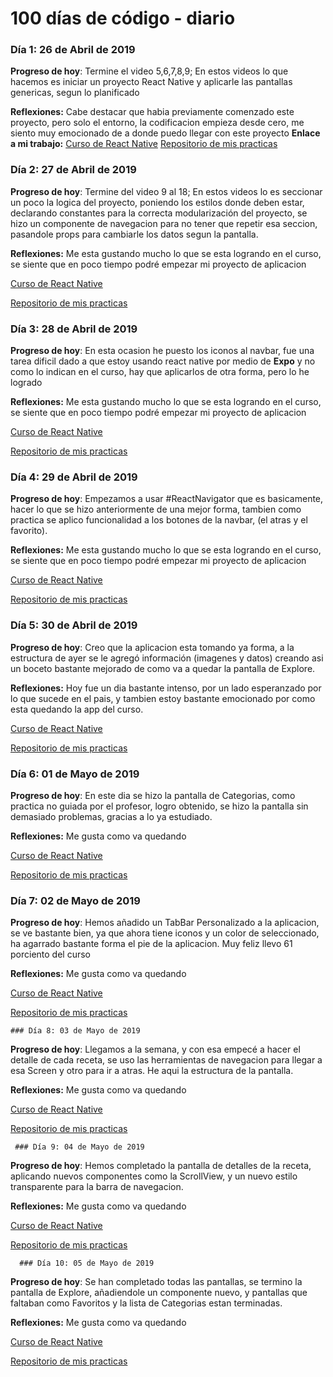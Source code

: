 # 100 días de código - diario

### Día 1: 26 de Abril de 2019

**Progreso de hoy**: Termine el video 5,6,7,8,9; En estos videos lo que hacemos es iniciar un proyecto React Native y aplicarle las pantallas genericas, segun lo planificado

**Reflexiones:** Cabe destacar que habia previamente comenzado este proyecto, pero solo el entorno, la codificacion empieza desde cero, me siento muy emocionado de a donde puedo llegar con este proyecto 
**Enlace a mi trabajo:** 
[Curso de React Native](https://www.udemy.com/curso-completo-de-react-native-y-mobx)
[Repositorio de mis practicas](https://github.com/soydavidarteaga/CursoDeReactNativeUdemy)



### Día 2: 27 de Abril de 2019

**Progreso de hoy**: Termine del video 9 al 18; En estos videos lo es seccionar un poco la logica del proyecto, poniendo los estilos donde deben estar, declarando constantes para la correcta modularización del proyecto, se hizo un componente de navegacion para no tener que repetir esa seccion, pasandole props para cambiarle los datos segun la pantalla.

**Reflexiones:** Me esta gustando mucho lo que se esta logrando en el curso, se siente que en poco tiempo podré empezar mi proyecto de aplicacion 

[Curso de React Native](https://www.udemy.com/curso-completo-de-react-native-y-mobx)

 [Repositorio de mis practicas](https://github.com/soydavidarteaga/CursoDeReactNativeUdemy/commit/b96a66184aa27b9f6c567f8a1ebb765bfb62a720) 

 

 ### Día 3: 28 de Abril de 2019

**Progreso de hoy**: En esta ocasion he puesto los iconos al navbar, fue una tarea dificil dado a que estoy usando react native por medio de **Expo** y no como lo indican en el curso, hay que aplicarlos de otra forma, pero lo he logrado

**Reflexiones:** Me esta gustando mucho lo que se esta logrando en el curso, se siente que en poco tiempo podré empezar mi proyecto de aplicacion 

[Curso de React Native](https://www.udemy.com/curso-completo-de-react-native-y-mobx)

 [Repositorio de mis practicas](https://github.com/soydavidarteaga/CursoDeReactNativeUdemy/commit/f3442007056cab93fac0f64472cf557cdd84e431) 

  ### Día 4: 29 de Abril de 2019

**Progreso de hoy**: Empezamos a usar #ReactNavigator que es basicamente, hacer lo que se hizo anteriormente de una mejor forma, tambien como practica se aplico funcionalidad a los botones de la navbar, (el atras y el favorito).

**Reflexiones:** Me esta gustando mucho lo que se esta logrando en el curso, se siente que en poco tiempo podré empezar mi proyecto de aplicacion 

[Curso de React Native](https://www.udemy.com/curso-completo-de-react-native-y-mobx)

 [Repositorio de mis practicas](https://github.com/soydavidarteaga/CursoDeReactNativeUdemy) 

   ### Día 5: 30 de Abril de 2019

**Progreso de hoy**: Creo que la aplicacion esta tomando ya forma, a la estructura de ayer se le agregó información (imagenes y datos) creando asi un boceto bastante mejorado de como va a quedar la pantalla de Explore.

**Reflexiones:** Hoy fue un dia bastante intenso, por un lado esperanzado por lo que sucede en el pais, y tambien estoy bastante emocionado por como esta quedando la app del curso.

[Curso de React Native](https://www.udemy.com/curso-completo-de-react-native-y-mobx)

 [Repositorio de mis practicas](https://github.com/soydavidarteaga/CursoDeReactNativeUdemy/commit/3cb96b5f786296b405090b86fb4c19b8172dcbc2) 

  ### Día 6: 01 de Mayo de 2019

**Progreso de hoy**: En este dia se hizo la pantalla de Categorias, como practica no guiada por el profesor, logro obtenido, se hizo la pantalla sin demasiado problemas, gracias a lo ya estudiado.

**Reflexiones:** Me gusta como va quedando

[Curso de React Native](https://www.udemy.com/curso-completo-de-react-native-y-mobx)

 [Repositorio de mis practicas](https://github.com/soydavidarteaga/CursoDeReactNativeUdemy/commit/070ef32c6dfac55628c10ab7ba74fb2ee1d017bd) 

   ### Día 7: 02 de Mayo de 2019

**Progreso de hoy**: Hemos añadido un TabBar Personalizado a la aplicacion, se ve bastante bien, ya que ahora tiene iconos y un color de seleccionado, ha agarrado bastante forma el pie de la aplicacion. Muy feliz llevo 61 porciento del curso

**Reflexiones:** Me gusta como va quedando

[Curso de React Native](https://www.udemy.com/curso-completo-de-react-native-y-mobx)

 [Repositorio de mis practicas](https://github.com/soydavidarteaga/CursoDeReactNativeUdemy/commit/69ff51db59465f26ecd8412e300c9e28bc9b9e48) 

    ### Día 8: 03 de Mayo de 2019

**Progreso de hoy**: Llegamos a la semana, y con esa empecé a hacer el detalle de cada receta, se uso las herramientas de navegacion para llegar a esa Screen y otro para ir a atras. He aqui la estructura de la pantalla.

**Reflexiones:** Me gusta como va quedando

[Curso de React Native](https://www.udemy.com/curso-completo-de-react-native-y-mobx)

 [Repositorio de mis practicas](https://github.com/soydavidarteaga/CursoDeReactNativeUdemy/commit/fcc8ebbe33bcc5bd7c0149f97d71da37f101699c) 

     ### Día 9: 04 de Mayo de 2019

**Progreso de hoy**: Hemos completado la pantalla de detalles de la receta, aplicando nuevos componentes como la ScrollView, y un nuevo estilo transparente para la barra de navegacion.

**Reflexiones:** Me gusta como va quedando

[Curso de React Native](https://www.udemy.com/curso-completo-de-react-native-y-mobx)

 [Repositorio de mis practicas](https://github.com/soydavidarteaga/CursoDeReactNativeUdemy/commit/3ba994a5e52cecd55c55b3c432b87f841317f864) 

      ### Día 10: 05 de Mayo de 2019

**Progreso de hoy**: Se han completado todas las pantallas, se termino la pantalla de Explore, añadiendole un componente nuevo, y pantallas que faltaban como Favoritos y la lista de Categorias estan terminadas.

**Reflexiones:** Me gusta como va quedando

[Curso de React Native](https://www.udemy.com/curso-completo-de-react-native-y-mobx)

 [Repositorio de mis practicas](https://github.com/soydavidarteaga/CursoDeReactNativeUdemy/commit/7e644fcb391958dfa01375119b663118ae5e27f7) 